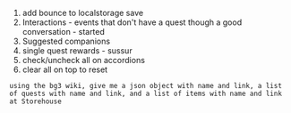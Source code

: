 1. add bounce to localstorage save
2. Interactions - events that don't have a quest though a good conversation - started
3. Suggested companions
4. single quest rewards - sussur
5. check/uncheck all on accordions
6. clear all on top to reset

```
using the bg3 wiki, give me a json object with name and link, a list of quests with name and link, and a list of items with name and link at Storehouse
```
